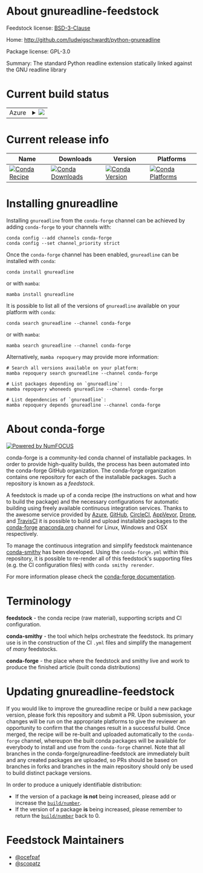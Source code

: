 About gnureadline-feedstock
===========================

Feedstock license: [BSD-3-Clause](https://github.com/conda-forge/gnureadline-feedstock/blob/main/LICENSE.txt)

Home: http://github.com/ludwigschwardt/python-gnureadline

Package license: GPL-3.0

Summary: The standard Python readline extension statically linked against the GNU readline library

Current build status
====================


<table>
    
  <tr>
    <td>Azure</td>
    <td>
      <details>
        <summary>
          <a href="https://dev.azure.com/conda-forge/feedstock-builds/_build/latest?definitionId=378&branchName=main">
            <img src="https://dev.azure.com/conda-forge/feedstock-builds/_apis/build/status/gnureadline-feedstock?branchName=main">
          </a>
        </summary>
        <table>
          <thead><tr><th>Variant</th><th>Status</th></tr></thead>
          <tbody><tr>
              <td>osx_64_python3.10.____cpython</td>
              <td>
                <a href="https://dev.azure.com/conda-forge/feedstock-builds/_build/latest?definitionId=378&branchName=main">
                  <img src="https://dev.azure.com/conda-forge/feedstock-builds/_apis/build/status/gnureadline-feedstock?branchName=main&jobName=osx&configuration=osx%20osx_64_python3.10.____cpython" alt="variant">
                </a>
              </td>
            </tr><tr>
              <td>osx_64_python3.11.____cpython</td>
              <td>
                <a href="https://dev.azure.com/conda-forge/feedstock-builds/_build/latest?definitionId=378&branchName=main">
                  <img src="https://dev.azure.com/conda-forge/feedstock-builds/_apis/build/status/gnureadline-feedstock?branchName=main&jobName=osx&configuration=osx%20osx_64_python3.11.____cpython" alt="variant">
                </a>
              </td>
            </tr><tr>
              <td>osx_64_python3.12.____cpython</td>
              <td>
                <a href="https://dev.azure.com/conda-forge/feedstock-builds/_build/latest?definitionId=378&branchName=main">
                  <img src="https://dev.azure.com/conda-forge/feedstock-builds/_apis/build/status/gnureadline-feedstock?branchName=main&jobName=osx&configuration=osx%20osx_64_python3.12.____cpython" alt="variant">
                </a>
              </td>
            </tr><tr>
              <td>osx_64_python3.13.____cp313</td>
              <td>
                <a href="https://dev.azure.com/conda-forge/feedstock-builds/_build/latest?definitionId=378&branchName=main">
                  <img src="https://dev.azure.com/conda-forge/feedstock-builds/_apis/build/status/gnureadline-feedstock?branchName=main&jobName=osx&configuration=osx%20osx_64_python3.13.____cp313" alt="variant">
                </a>
              </td>
            </tr><tr>
              <td>osx_64_python3.9.____cpython</td>
              <td>
                <a href="https://dev.azure.com/conda-forge/feedstock-builds/_build/latest?definitionId=378&branchName=main">
                  <img src="https://dev.azure.com/conda-forge/feedstock-builds/_apis/build/status/gnureadline-feedstock?branchName=main&jobName=osx&configuration=osx%20osx_64_python3.9.____cpython" alt="variant">
                </a>
              </td>
            </tr>
          </tbody>
        </table>
      </details>
    </td>
  </tr>
</table>

Current release info
====================

| Name | Downloads | Version | Platforms |
| --- | --- | --- | --- |
| [![Conda Recipe](https://img.shields.io/badge/recipe-gnureadline-green.svg)](https://anaconda.org/conda-forge/gnureadline) | [![Conda Downloads](https://img.shields.io/conda/dn/conda-forge/gnureadline.svg)](https://anaconda.org/conda-forge/gnureadline) | [![Conda Version](https://img.shields.io/conda/vn/conda-forge/gnureadline.svg)](https://anaconda.org/conda-forge/gnureadline) | [![Conda Platforms](https://img.shields.io/conda/pn/conda-forge/gnureadline.svg)](https://anaconda.org/conda-forge/gnureadline) |

Installing gnureadline
======================

Installing `gnureadline` from the `conda-forge` channel can be achieved by adding `conda-forge` to your channels with:

```
conda config --add channels conda-forge
conda config --set channel_priority strict
```

Once the `conda-forge` channel has been enabled, `gnureadline` can be installed with `conda`:

```
conda install gnureadline
```

or with `mamba`:

```
mamba install gnureadline
```

It is possible to list all of the versions of `gnureadline` available on your platform with `conda`:

```
conda search gnureadline --channel conda-forge
```

or with `mamba`:

```
mamba search gnureadline --channel conda-forge
```

Alternatively, `mamba repoquery` may provide more information:

```
# Search all versions available on your platform:
mamba repoquery search gnureadline --channel conda-forge

# List packages depending on `gnureadline`:
mamba repoquery whoneeds gnureadline --channel conda-forge

# List dependencies of `gnureadline`:
mamba repoquery depends gnureadline --channel conda-forge
```


About conda-forge
=================

[![Powered by
NumFOCUS](https://img.shields.io/badge/powered%20by-NumFOCUS-orange.svg?style=flat&colorA=E1523D&colorB=007D8A)](https://numfocus.org)

conda-forge is a community-led conda channel of installable packages.
In order to provide high-quality builds, the process has been automated into the
conda-forge GitHub organization. The conda-forge organization contains one repository
for each of the installable packages. Such a repository is known as a *feedstock*.

A feedstock is made up of a conda recipe (the instructions on what and how to build
the package) and the necessary configurations for automatic building using freely
available continuous integration services. Thanks to the awesome service provided by
[Azure](https://azure.microsoft.com/en-us/services/devops/), [GitHub](https://github.com/),
[CircleCI](https://circleci.com/), [AppVeyor](https://www.appveyor.com/),
[Drone](https://cloud.drone.io/welcome), and [TravisCI](https://travis-ci.com/)
it is possible to build and upload installable packages to the
[conda-forge](https://anaconda.org/conda-forge) [anaconda.org](https://anaconda.org/)
channel for Linux, Windows and OSX respectively.

To manage the continuous integration and simplify feedstock maintenance
[conda-smithy](https://github.com/conda-forge/conda-smithy) has been developed.
Using the ``conda-forge.yml`` within this repository, it is possible to re-render all of
this feedstock's supporting files (e.g. the CI configuration files) with ``conda smithy rerender``.

For more information please check the [conda-forge documentation](https://conda-forge.org/docs/).

Terminology
===========

**feedstock** - the conda recipe (raw material), supporting scripts and CI configuration.

**conda-smithy** - the tool which helps orchestrate the feedstock.
                   Its primary use is in the construction of the CI ``.yml`` files
                   and simplify the management of *many* feedstocks.

**conda-forge** - the place where the feedstock and smithy live and work to
                  produce the finished article (built conda distributions)


Updating gnureadline-feedstock
==============================

If you would like to improve the gnureadline recipe or build a new
package version, please fork this repository and submit a PR. Upon submission,
your changes will be run on the appropriate platforms to give the reviewer an
opportunity to confirm that the changes result in a successful build. Once
merged, the recipe will be re-built and uploaded automatically to the
`conda-forge` channel, whereupon the built conda packages will be available for
everybody to install and use from the `conda-forge` channel.
Note that all branches in the conda-forge/gnureadline-feedstock are
immediately built and any created packages are uploaded, so PRs should be based
on branches in forks and branches in the main repository should only be used to
build distinct package versions.

In order to produce a uniquely identifiable distribution:
 * If the version of a package **is not** being increased, please add or increase
   the [``build/number``](https://docs.conda.io/projects/conda-build/en/latest/resources/define-metadata.html#build-number-and-string).
 * If the version of a package **is** being increased, please remember to return
   the [``build/number``](https://docs.conda.io/projects/conda-build/en/latest/resources/define-metadata.html#build-number-and-string)
   back to 0.

Feedstock Maintainers
=====================

* [@ocefpaf](https://github.com/ocefpaf/)
* [@scopatz](https://github.com/scopatz/)

